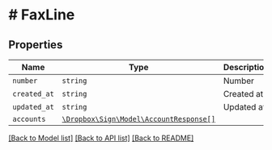 # # FaxLine



## Properties

Name | Type | Description | Notes
------------ | ------------- | ------------- | -------------
| `number` | ```string``` |  Number  |  |
| `created_at` | ```string``` |  Created at  |  |
| `updated_at` | ```string``` |  Updated at  |  |
| `accounts` | [```\Dropbox\Sign\Model\AccountResponse[]```](AccountResponse.md) |    |  |

[[Back to Model list]](../../README.md#models) [[Back to API list]](../../README.md#endpoints) [[Back to README]](../../README.md)
